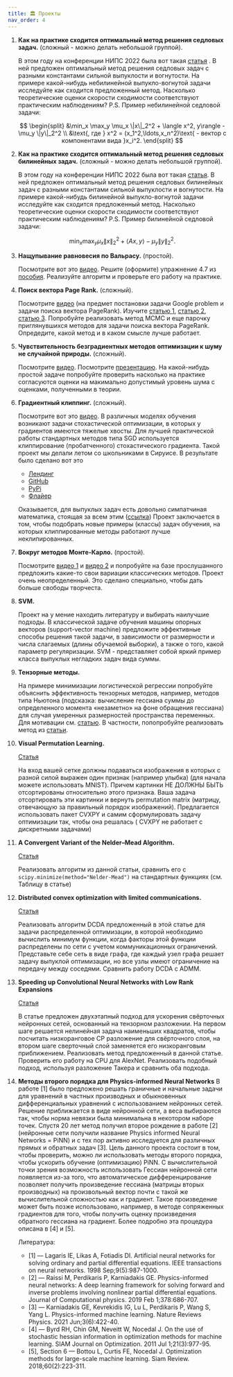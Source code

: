 ```yaml
---
title: 🏛 Проекты
nav_order: 4
---
```


1. **Как на практике сходится оптимальный метод решения седловых задач.** (сложный - можно делать небольшой группой).

    В этом году на конференции НИПС 2022 была вот такая [статья](https://arxiv.org/pdf/2205.05653.pdf) .
    В ней предложен оптимальный метод решения седловых задач с разными константами сильной выпуклости и вогнутости. На примере какой-нибудь небилинейной выпукло-вогнутой задачи исследуйте как сходится предложенный метод. Насколько теоретические оценки скорости сходимости соответствуют практическим наблюдениям? P.S. Пример небилинейной седловой задачи: 
    
    $$
    \begin{split}
    &\min_x \max_y \mu_x \|x\|_2^2 + \langle x^2, y\rangle  - \mu_y \|y\|_2^2 \\
    &\text{, где } x^2 = (x_1^2,\ldots,x_n^2)\text{ - вектор с компонентами вида }x_i^2.
    \end{split}
    $$

1. **Как на практике сходится оптимальный метод решения седловых билинейных задач.** (сложный - можно делать небольшой группой).

    В этом году на конференции НИПС 2022 была вот такая [статья](https://arxiv.org/pdf/2112.15199.pdf).
    В ней предложен оптимальный метод решения седловых билинейных задач с разными константами сильной выпуклости и вогнутости. На примере какой-нибудь билинейной выпукло-вогнутой задачи исследуйте как сходится предложенный метод. Насколько теоретические оценки скорости сходимости соответствуют практическим наблюдениям? P.S. Пример билинейной седловой задачи:
    
    $$ 
    \min_x \max_y \mu_x \|x\|_2^2 + \langle Ax, y\rangle  - \mu_y \|y\|_2^2.
    $$

1. **Нащупывание равновесия по Вальрасу.** (простой).

    Посмотрите вот это [видео](https://www.youtube.com/watch?v=NL_GbPU-sUE&t=637s). Решите (оформите) упражнение 4.7 из [пособия](https://opt.mipt.ru/posobie.pdf). Реализуйте алгоритм и проверьте его работу на практике.

1. **Поиск вектора Page Rank.** (сложный).

    Посмотрите [видео](https://www.youtube.com/watch?v=h8MBpaTeAaQ&feature=youtu.be) (на предмет постановки задачи Google problem и задачи поиска вектора PageRank). Изучите [статью 1](https://arxiv.org/pdf/1701.02595.pdf), [статью 2](http://www.mathnet.ru/links/3c3018349e419ecea3783e7589fd3cee/zvmmf10164.pdf), [статью 3](https://arxiv.org/pdf/1508.07607.pdf). Попробуйте реализовать метод MCMC и еще парочку приглянувшихся методов для задачи поиска вектора PageRank. Опредедите, какой метод и в каком смысле лучше работает.

1. **Чувствительность безградиентных методов оптимизации к шуму не случайной природы.** (сложный). 

    Посмотрите [видео](https://www.youtube.com/watch?v=S9ej3vwyfFo&t=1822s). Посмотрите [презентацию](https://www.overleaf.com/read/psvqbzqbddvs). На какой-нибудь простой задаче попробуйте проверить насколько на практике согласуются оценки на макимально допустимый уровень шума с оценками, полученными в теории.

1. **Градиентный клиппинг.** (сложный). 

    Посмотрите вот это [видео](http://www.mathnet.ru/php/seminars.phtml?option_lang=rus&presentid=35797). В различных моделях обучения возникают задачи стохастической оптимизации, в которых у градиентов имеются тяжелые хвосты. Для лучшей практической работы стандартных методов типа  SGD используется клиппирование (пробатченного) стохастического градиента. Такой проект мы делали летом со школьниками в Сируисе. В результате было сделано вот это
    
    * [Лендинг](https://bigchallenges.ru/clipping) 
    * [GitHub](https://github.com/EugGolovanov/TorchClippedOptimizers) 
    * [PyPi](https://pypi.org/project/torch-clip/) 
    * [Флайер](https://www.overleaf.com/project/62d80dc6d1f5d958e839e580) 

    Оказывается, для выпуклых задач есть довольно симпатчиная математика, стоящая за всем этим ([ссылка](https://arxiv.org/pdf/2106.05958.pdf))
    Проект заключается в том, чтобы подобрать новые примеры (классы) задач обучения, на которых клиппированные методы работают лучше неклипированных.

1. **Вокруг методов Монте-Карло.** (простой).

    Посмотрите [видео 1](http://www.mathnet.ru/php/seminars.phtml?option_lang=rus&presentid=6060) и [видео 2](http://www.mathnet.ru/php/seminars.phtml?presentid=6774&option_lang=rus) и попробуйте на базе прослушанного предложить какие-то свои вариации классических методов. Проект очень неопределенный. Это сделано специально, чтобы дать больше свободы творчеста.

1. **SVM.** 

    Проект на у мение находить литературу и выбирать наилучшие подходы. В классической задаче обучения машины опорных векторов (support-vector machine) предложите эффективные способы решения такой задачи, в зависимости от размерности и числа слагаемых (длины обучаемой выборки), а также о того, какой параметр регуляризации. SVM - представляет собой яркий пример класса выпуклых негладких задач вида суммы.

1. **Тензорные методы.** 

    На примере минимизации логистической регрессии попробуйте объяснить эффективность тензорных методов, например, методов типа Ньютона (подсказка: вычисление гессиана суммы до определенного момента «незаметно» на фоне обращения гессиана) для случая умеренных размерностей пространства переменных.  Для мотивации см. [статью](https://arxiv.org/pdf/2102.08246.pdf). В частности, попопробуйте реализовать метод из [статьи](https://arxiv.org/pdf/2205.09647.pdf).

1. **Visual Permutation Learning.**

    [Статья](https://arxiv.org/pdf/1704.02729.pdf)

    На вход вашей сетке должны подаваться изображения в которых с разной силой выражен один признак (например улыбка) (для начала можете использовать MNIST). Причем картинки НЕ ДОЛЖНЫ БЫТЬ отсортированы относительно этого признака. Ваша задача отсортировать эти картинки и вернуть permutation matrix (матрицу, отвечающую за правильный порядок изображений). Предлагается использовать пакет CVXPY и самим сформулировать задачу оптимизации так, чтобы она решалась ( CVXPY не работает с дискретными задачами)

1. **A Convergent Variant of the Nelder–Mead Algorithm.**

    [Статья](https://link.springer.com/article/10.1023/A:1014849028575)

    Реализовать алгоритм из данной статьи, сравнить его с ``scipy.minimize(method="Nelder-Mead")`` на стандартных функциях (см. Таблицу в статье)

1. **Distributed convex optimization with limited communications.**
    
    [Статья](https://arxiv.org/pdf/1810.12457.pdf)

    Реализовать алгоритм DCDA предложенный в этой статье для задачи распределенной оптимизации, в которой необходимо вычислить минимум функции, когда факторы этой функции распределены по сети с учетом коммуникационных ограничений. Представьте себе сеть в виде графа, где каждый узел графа решает задачу выпуклой оптимизации, но все узлы имеют ограничение на передачу между соседями. Сравнить работу DCDA с ADMM.

1. **Speeding up Convolutional Neural Networks with Low Rank Expansions**

    [Статья](https://arxiv.org/pdf/1412.6553.pdf)
  
    В статье предложен двухэтапный подход для ускорения свёрточных нейронных сетей, основанный на тензорном разложении. На первом шаге решается нелинейная задача наименьших квадратов, чтобы посчитать низкоранговое CP разложение для свёрточного слоя, на втором шаге cверточный слой заменяется его низкоранговым приближением. Реализовать метод предложенный в данной статье. Проверить его работу на CPU для AlexNet. Реализовать подобный подход, используя разложение Такера и сравнить оба подхода.

1. **Методы второго порядка для Physics-informed Neural Networks**
    В работе [1] было предложено решать граничные и начальные задачи для уравнений в частных производных и обыкновенных дифференциальных уравнений с использованием нейронных сетей. Решение приближается в виде нейронной сети, а веса выбираются так, чтобы норма невязки была минимальна в некотором наборе точек. Спустя 20 лет метод получил второе рождение в работе [2] (нейронные сети получили название Physics informed Neural Networks = PiNN) и с тех пор активно исследуется для различных прямых и обратных задач [3].
    Цель данного проекта состоит в том, чтобы проверить, можно ли использовать методы второго порядка, чтобы ускорить обучение (оптимизацию) PiNN. С вычислительной точки зрения возможность использовать Гессиан нейронной сети появляется из-за того, что автоматическое дифференцирование позволяет получить произведение гессиана (матрицы вторых производных) на произвольный вектор почти с такой же вычислительной сложностью как и градиент. Такое произведение может быть позже использовано, например, в методе сопряженных градиентов для того, чтобы получить оценку произведения обратного гессиана на градиент. Более подробно эта процедура описана в [4] и [5].

    Литература:
    * [1] — Lagaris IE, Likas A, Fotiadis DI. Artificial neural networks for solving ordinary and partial differential equations. IEEE transactions on neural networks. 1998 Sep;9(5):987-1000.
    * [2] — Raissi M, Perdikaris P, Karniadakis GE. Physics-informed neural networks: A deep learning framework for solving forward and inverse problems involving nonlinear partial differential equations. Journal of Computational physics. 2019 Feb 1;378:686-707.
    * [3] — Karniadakis GE, Kevrekidis IG, Lu L, Perdikaris P, Wang S, Yang L. Physics-informed machine learning. Nature Reviews Physics. 2021 Jun;3(6):422-40.
    * [4] — Byrd RH, Chin GM, Neveitt W, Nocedal J. On the use of stochastic hessian information in optimization methods for machine learning. SIAM Journal on Optimization. 2011 Jul 1;21(3):977-95.
    * [5], Section 6 — Bottou L, Curtis FE, Nocedal J. Optimization methods for large-scale machine learning. Siam Review. 2018;60(2):223-311.